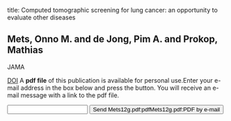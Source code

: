 title: Computed tomographic screening for lung cancer: an opportunity to evaluate other diseases

## Mets, Onno M. and de Jong, Pim A. and Prokop, Mathias
JAMA

<a href="https://doi.org/10.1001/jama.2012.12656">DOI</a>
A <b>pdf file</b> of this publication is available for personal use.Enter your e-mail address in the box below and press the button. You will receive an e-mail message with a link to the pdf file.
<form action="sender.php">  <input type="text" name="email">  <input type="submit" value="Send Mets12g.pdf:pdfMets12g.pdf:PDF by e-mail"></form>